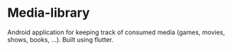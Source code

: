 # Media-library
Android application for keeping track of consumed media (games, movies, shows, books, ...). Built using flutter.
